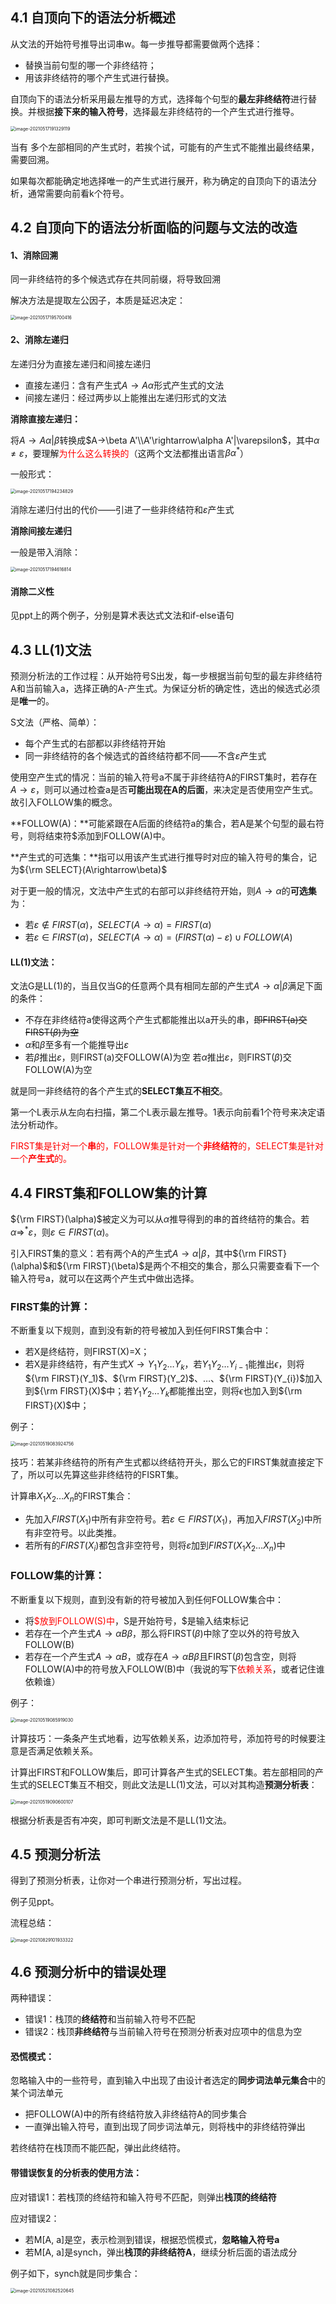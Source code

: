 ## 4.1 自顶向下的语法分析概述

从文法的开始符号推导出词串w。每一步推导都需要做两个选择：

* 替换当前句型的哪一个非终结符；
* 用该非终结符的哪个产生式进行替换。

自顶向下的语法分析采用最左推导的方式，选择每个句型的**最左非终结符**进行替换。并根据**接下来的输入符号**，选择最左非终结符的一个产生式进行推导。

<img src="chapter4 自顶向下的语法分析.assets/image-20210517191329119.png" alt="image-20210517191329119" style="zoom:50%;" />

当有 多个左部相同的产生式时，若挨个试，可能有的产生式不能推出最终结果，需要回溯。

如果每次都能确定地选择唯一的产生式进行展开，称为确定的自顶向下的语法分析，通常需要向前看k个符号。

## 4.2 自顶向下的语法分析面临的问题与文法的改造

#### 1、消除回溯

同一非终结符的多个候选式存在共同前缀，将导致回溯

解决方法是提取左公因子，本质是延迟决定：

<img src="chapter4 自顶向下的语法分析.assets/image-20210517195700416.png" alt="image-20210517195700416" style="zoom:50%;" />

#### 2、消除左递归

左递归分为直接左递归和间接左递归

* 直接左递归：含有产生式$A→A\alpha$形式产生式的文法
* 间接左递归：经过两步以上能推出左递归形式的文法

**消除直接左递归：**

将$A→A\alpha|\beta$转换成$A→\beta A'\\A'\rightarrow\alpha A'|\varepsilon$，其中$\alpha \ne \varepsilon$，要理解<font color='red'>为什么这么转换的</font>（这两个文法都推出语言$\beta \alpha^*$）

一般形式：

<img src="chapter4 自顶向下的语法分析.assets/image-20210517194234829.png" alt="image-20210517194234829" style="zoom:50%;" />

消除左递归付出的代价——引进了一些非终结符和$\varepsilon$产生式

**消除间接左递归**

一般是带入消除：

<img src="chapter4 自顶向下的语法分析.assets/image-20210517194616814.png" alt="image-20210517194616814" style="zoom:50%;" />

#### 消除二义性

见ppt上的两个例子，分别是算术表达式文法和if-else语句

## 4.3 LL(1)文法

预测分析法的工作过程：从开始符号S出发，每一步根据当前句型的最左非终结符A和当前输入a，选择正确的A-产生式。为保证分析的确定性，选出的候选式必须是**唯一**的。

S文法（严格、简单）：

* 每个产生式的右部都以非终结符开始
* 同一非终结符的各个候选式的首终结符都不同——不含$\varepsilon$产生式

使用空产生式的情况：当前的输入符号a不属于非终结符A的FIRST集时，若存在$A\rightarrow\varepsilon$，则可以通过检查a是否**可能出现在A的后面**，来决定是否使用空产生式。故引入FOLLOW集的概念。

**FOLLOW(A)：**可能紧跟在A后面的终结符a的集合，若A是某个句型的最右符号，则将结束符$添加到FOLLOW(A)中。

**产生式的可选集：**指可以用该产生式进行推导时对应的输入符号的集合，记为${\rm SELECT}(A\rightarrow\beta)$

对于更一般的情况，文法中产生式的右部可以非终结符开始，则$A\rightarrow\alpha$的**可选集**为：

* 若$\varepsilon\notin FIRST(\alpha)$，$SELECT(A\rightarrow\alpha)=FIRST(\alpha)$
* 若$\varepsilon\in FIRST(\alpha)$，$SELECT(A\rightarrow\alpha)=(FIRST(\alpha)-{\varepsilon})\cup FOLLOW(A)$

#### LL(1)文法：

文法G是LL(1)的，当且仅当G的任意两个具有相同左部的产生式$A\rightarrow \alpha|\beta$满足下面的条件：

* 不存在非终结符a使得这两个产生式都能推出以a开头的串，~~即FIRST(a)交FIRST($\beta$)为空~~
* $\alpha$和$\beta$至多有一个能推导出$\varepsilon$
* 若$\beta$推出$\varepsilon$，则FIRST(a)交FOLLOW(A)为空
    若$\alpha$推出$\varepsilon$，则FIRST($\beta$)交FOLLOW(A)为空

就是同一非终结符的各个产生式的**SELECT集互不相交**。

第一个L表示从左向右扫描，第二个L表示最左推导。1表示向前看1个符号来决定语法分析动作。

<font color='red'>FIRST集是针对一个**串**的，FOLLOW集是针对一个**非终结符**的，SELECT集是针对一个**产生式**的。</font>

## 4.4 FIRST集和FOLLOW集的计算

${\rm FIRST}(\alpha)$被定义为可以从$\alpha$推导得到的串的首终结符的集合。若$\alpha\Rightarrow^*\varepsilon$，则$\varepsilon\in FIRST(\alpha)$。

引入FIRST集的意义：若有两个A的产生式$A→\alpha|\beta$，其中${\rm FIRST}(\alpha)$和${\rm FIRST}(\beta)$是两个不相交的集合，那么只需要查看下一个输入符号a，就可以在这两个产生式中做出选择。

### FIRST集的计算：

不断重复以下规则，直到没有新的符号被加入到任何FIRST集合中：

* 若X是终结符，则FIRST(X)=X；
* 若X是非终结符，有产生式$X→Y_1Y_2\dots Y_k$，若$Y_1Y_2\dots Y_{i-1}$能推出$\epsilon$，则将${\rm FIRST}(Y_1)$、${\rm FIRST}(Y_2)$、…、${\rm FIRST}(Y_{i})$加入到${\rm FIRST}(X)$中；若$Y_1Y_2\dots Y_k$都能推出空，则将$\epsilon$也加入到${\rm FIRST}(X)$中；

例子：

<img src="chapter4 自顶向下的语法分析.assets/image-20210519083924756.png" alt="image-20210519083924756" style="zoom:50%;" />

技巧：若某非终结符的所有产生式都以终结符开头，那么它的FIRST集就直接定下了，所以可以先算这些非终结符的FISRT集。

计算串$X_1X_2\dots X_n$的FIRST集合：

* 先加入$FIRST(X_1)$中所有非空符号。若$\varepsilon\in FIRST(X_1)$，再加入$FIRST(X_2)$中所有非空符号。以此类推。
* 若所有的$FIRST(X_i)$都包含非空符号，则将$\varepsilon$加到$FIRST(X_1X_2\dots X_n)$中

### FOLLOW集的计算：

不断重复以下规则，直到没有新的符号被加入到任何FOLLOW集合中：

* 将<font color='red'>$放到FOLLOW(S)中</font>，S是开始符号，\$是输入结束标记
* 若存在一个产生式$A\rightarrow \alpha B\beta$，那么将FIRST($\beta$)中除了空以外的符号放入FOLLOW(B)
* 若存在一个产生式$A\rightarrow \alpha B$，或存在$A\rightarrow \alpha B\beta$且FIRST($\beta$)包含空，则将FOLLOW(A)中的符号放入FOLLOW(B)中（我说的写下<font color='red'>依赖关系</font>，或者记住谁依赖谁）

例子：

<img src="chapter4 自顶向下的语法分析.assets/image-20210519085919030.png" alt="image-20210519085919030" style="zoom:50%;" />

计算技巧：一条条产生式地看，边写依赖关系，边添加符号，添加符号的时候要注意是否满足依赖关系。

计算出FIRST和FOLLOW集后，即可计算各产生式的SELECT集。若左部相同的产生式的SELECT集互不相交，则此文法是LL(1)文法，可以对其构造**预测分析表**：

<img src="chapter4 自顶向下的语法分析.assets/image-20210519090600107.png" alt="image-20210519090600107" style="zoom: 50%;" />

根据分析表是否有冲突，即可判断文法是不是LL(1)文法。

## 4.5 预测分析法

得到了预测分析表，让你对一个串进行预测分析，写出过程。

例子见ppt。

流程总结：

<img src="chapter4 自顶向下的语法分析.assets/image-20210829101933322.png" alt="image-20210829101933322" style="zoom:50%;" />

## 4.6 预测分析中的错误处理

两种错误：

* 错误1：栈顶的**终结符**和当前输入符号不匹配
* 错误2：栈顶**非终结符**与当前输入符号在预测分析表对应项中的信息为空

#### 恐慌模式：

忽略输入中的一些符号，直到输入中出现了由设计者选定的**同步词法单元集合**中的某个词法单元

* 把FOLLOW(A)中的所有终结符放入非终结符A的同步集合
* 一直弹出输入符号，直到出现了同步词法单元，则将栈中的非终结符弹出

若终结符在栈顶而不能匹配，弹出此终结符。

#### 带错误恢复的分析表的使用方法：

应对错误1：若栈顶的终结符和输入符号不匹配，则弹出**栈顶的终结符**

应对错误2：

* 若M[A, a]是空，表示检测到错误，根据恐慌模式，**忽略输入符号a**
* 若M[A, a]是synch，弹出**栈顶的非终结符A**，继续分析后面的语法成分

例子如下，synch就是同步集合：

<img src="chapter4 自顶向下的语法分析.assets/image-20210521082520645.png" alt="image-20210521082520645" style="zoom:50%;" />